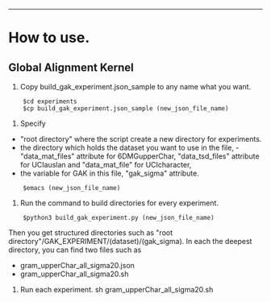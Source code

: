 

-----
# How to use.

## Global Alignment Kernel
1. Copy build_gak_experiment.json_sample to any name what you want.  
```
    $cd experiments
    $cp build_gak_experiment.json_sample (new_json_file_name)
```
1. Specify
- "root directory" where the script create a new directory for experiments.
- the directory which holds the dataset you want to use in the file,
      - "data_mat_files" attribute for 6DMGupperChar, "data_tsd_files" attribute for UCIauslan and "data_mat_file" for UCIcharacter,
- the variable for GAK in this file, "gak_sigma" attribute.
```
    $emacs (new_json_file_name)
```
1. Run the command to build directories for every experiment.
```
    $python3 build_gak_experiment.py (new_json_file_name)
```
Then you get structured directories such as "root directory"/GAK_EXPERIMENT/(dataset)/(gak_sigma). In each the deepest directory, you can find two files such as 
- gram_upperChar_all_sigma20.json
- gram_upperChar_all_sigma20.sh
1. Run each experiment.
    sh gram_upperChar_all_sigma20.sh


